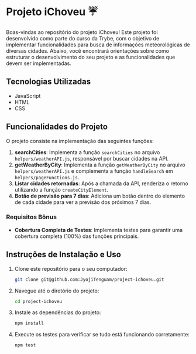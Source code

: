 # Projeto iChoveu ☔

Boas-vindas ao repositório do projeto iChoveu! Este projeto foi desenvolvido como parte do curso da Trybe, com o objetivo de implementar funcionalidades para busca de informações meteorológicas de diversas cidades. Abaixo, você encontrará orientações sobre como estruturar o desenvolvimento do seu projeto e as funcionalidades que devem ser implementadas.

## Tecnologias Utilizadas

- JavaScript
- HTML
- CSS

## Funcionalidades do Projeto

O projeto consiste na implementação das seguintes funções:

1. **searchCities**: Implementa a função `searchCities` no arquivo `helpers/weatherAPI.js`, responsável por buscar cidades na API.
2. **getWeatherByCity**: Implementa a função `getWeatherByCity` no arquivo `helpers/weatherAPI.js` e complementa a função `handleSearch` em `helpers/pageFunctions.js`.
3. **Listar cidades retornadas**: Após a chamada da API, renderiza o retorno utilizando a função `createCityElement`.
4. **Botão de previsão para 7 dias**: Adiciona um botão dentro do elemento de cada cidade para ver a previsão dos próximos 7 dias.

### Requisitos Bônus

- **Cobertura Completa de Testes**: Implementa testes para garantir uma cobertura completa (100%) das funções principais.

## Instruções de Instalação e Uso

1. Clone este repositório para o seu computador:

    ```bash
    git clone git@github.com:JyojiTenguam/project-ichoveu.git
    ```

2. Navegue até o diretório do projeto:

    ```bash
    cd project-ichoveu
    ```

3. Instale as dependências do projeto:

    ```bash
    npm install
    ```

4. Execute os testes para verificar se tudo está funcionando corretamente:

    ```bash
    npm test
    ```
